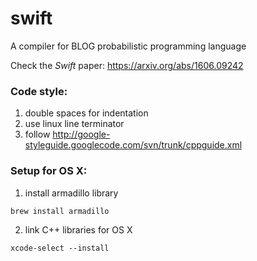 # swift
A compiler for BLOG probabilistic programming language

Check the *Swift* paper: https://arxiv.org/abs/1606.09242

### Code style:

1.  double spaces for indentation
2.  use linux line terminator
3.  follow http://google-styleguide.googlecode.com/svn/trunk/cppguide.xml

### Setup for OS X:
1. install armadillo library
```
brew install armadillo
````
2. link C++ libraries for OS X
```
xcode-select --install
```
